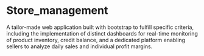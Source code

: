 # Store_management

A tailor-made web application built with bootstrap to fulfill specific criteria, including the implementation of distinct dashboards for real-time monitoring of product inventory, credit balance, and a dedicated platform enabling sellers to analyze daily sales and individual profit margins.


